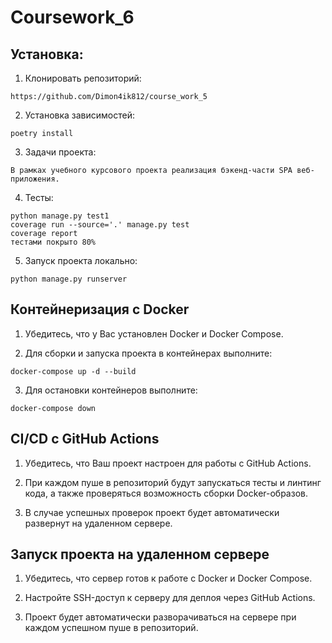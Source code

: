 # Coursework_6

## Установка:
1. Клонировать репозиторий:

```
https://github.com/Dimon4ik812/course_work_5
```

2. Установка зависимостей:

```
poetry install
```

3. Задачи проекта:

```
В рамках учебного курсового проекта реализация бэкенд-части SPA веб-приложения.
```

4. Тесты:

```
python manage.py test1
coverage run --source='.' manage.py test
coverage report
тестами покрыто 80%
```

5. Запуск проекта локально: 

```
python manage.py runserver
```

## Контейнеризация с Docker

1. Убедитесь, что у Вас установлен Docker и Docker Compose.

2. Для сборки и запуска проекта в контейнерах выполните:
```
docker-compose up -d --build
```
3. Для остановки контейнеров выполните:
```
docker-compose down
```
## CI/CD с GitHub Actions

1. Убедитесь, что Ваш проект настроен для работы с GitHub Actions.

2. При каждом пуше в репозиторий будут запускаться тесты и линтинг кода, а также проверяться возможность сборки Docker-образов.

3. В случае успешных проверок проект будет автоматически развернут на удаленном сервере.

## Запуск проекта на удаленном сервере

1. Убедитесь, что сервер готов к работе с Docker и Docker Compose.

2. Настройте SSH-доступ к серверу для деплоя через GitHub Actions.

3. Проект будет автоматически разворачиваться на сервере при каждом успешном пуше в репозиторий.